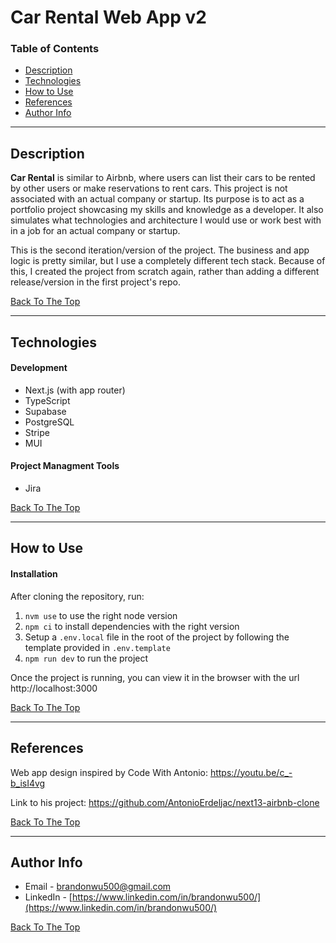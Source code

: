 # Car Rental Web App v2

### Table of Contents

- [Description](#description)
- [Technologies](#technologies)
- [How to Use](#how-to-use)
- [References](#references)
- [Author Info](#author-info)

---

## Description

**Car Rental** is similar to Airbnb, where users can list their cars to be rented by other users or make reservations to rent cars. This project is not associated with an actual company or startup. Its purpose is to act as a portfolio project showcasing my skills and knowledge as a developer. It also simulates what technologies and architecture I would use or work best with in a job for an actual company or startup.

This is the second iteration/version of the project. The business and app logic is pretty similar, but I use a completely different tech stack. Because of this, I created the project from scratch again, rather than adding a different release/version in the first project's repo.

[Back To The Top](#car-rental-web-app)

---

## Technologies

#### Development

- Next.js (with app router)
- TypeScript
- Supabase
- PostgreSQL
- Stripe
- MUI

#### Project Managment Tools

- Jira

[Back To The Top](#car-rental-web-app)

---

## How to Use

#### Installation

After cloning the repository, run:

1. `nvm use` to use the right node version
2. `npm ci` to install dependencies with the right version
3. Setup a `.env.local` file in the root of the project by following the template provided in `.env.template`
4. `npm run dev` to run the project

Once the project is running, you can view it in the browser with the url http://localhost:3000

[Back To The Top](#car-rental-web-app)

---

## References

Web app design inspired by Code With Antonio: https://youtu.be/c_-b_isI4vg

Link to his project: https://github.com/AntonioErdeljac/next13-airbnb-clone

[Back To The Top](#car-rental-web-app)

---

## Author Info

- Email - brandonwu500@gmail.com
- LinkedIn - [https://www.linkedin.com/in/brandonwu500/](https://www.linkedin.com/in/brandonwu500/)

[Back To The Top](#car-rental-web-app)
